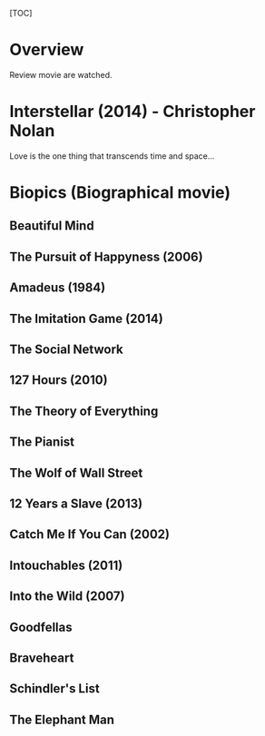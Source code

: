 [TOC]

# Overview
Review movie are watched.

# Interstellar (2014) - Christopher Nolan
Love is the one thing that transcends time and space...

# Biopics (Biographical movie)
## Beautiful Mind

## The Pursuit of Happyness (2006)

## Amadeus (1984)

## The Imitation Game (2014)

## The Social Network

## 127 Hours (2010)

## The Theory of Everything

## The Pianist

## The Wolf of Wall Street

## 12 Years a Slave (2013)

## Catch Me If You Can (2002)

## Intouchables (2011)

## Into the Wild (2007)

## Goodfellas

## Braveheart

## Schindler's List

## The Elephant Man
